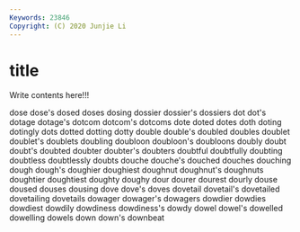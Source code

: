 ```yaml
---
Keywords: 23846
Copyright: (C) 2020 Junjie Li
---
```


# title

Write contents here!!!
 
dose 
dose's 
dosed 
doses 
dosing 
dossier
dossier's 
dossiers 
dot 
dot's 
dotage 
dotage's 
dotcom 
dotcom's 
dotcoms 
dote
doted 
dotes 
doth 
doting 
dotingly 
dots 
dotted 
dotting 
dotty 
double
double's 
doubled 
doubles 
doublet 
doublet's 
doublets 
doubling 
doubloon 
doubloon's 
doubloons
doubly 
doubt 
doubt's 
doubted 
doubter 
doubter's 
doubters 
doubtful 
doubtfully 
doubting
doubtless 
doubtlessly 
doubts 
douche 
douche's 
douched 
douches 
douching 
dough 
dough's
doughier 
doughiest 
doughnut 
doughnut's 
doughnuts 
doughtier 
doughtiest 
doughty 
doughy 
dour
dourer 
dourest 
dourly 
douse 
doused 
douses 
dousing 
dove 
dove's 
doves
dovetail 
dovetail's 
dovetailed 
dovetailing 
dovetails 
dowager 
dowager's 
dowagers 
dowdier 
dowdies
dowdiest 
dowdily 
dowdiness 
dowdiness's 
dowdy 
dowel 
dowel's 
dowelled 
dowelling 
dowels
down 
down's 
downbeat 
